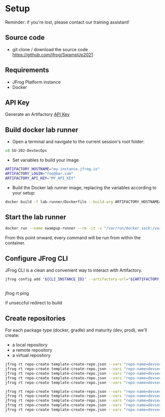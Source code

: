 # Setup

Reminder: if you're lost, please contact our training assistant!

## Source code

- git clone / download the source code
  https://github.com/jfrog/SwampUp2021

## Requirements

- JFrog Platform instance
- Docker

## API Key

Generate an Artifactory [API Key](https://www.jfrog.com/confluence/display/JFROG/User+Profile#UserProfile-APIKey)

## Build docker lab runner

- Open a terminal and navigate to the current session's root folder:
```bash
cd SU-202-DevSecOps
```

- Set variables to build your image
```bash
ARTIFACTORY_HOSTNAME="my-instance.jfrog.io"
ARTIFACTORY_LOGIN="foo@bar.com"
ARTIFACTORY_API_KEY="MY_API_KEY"
```

- Build the Docker lab runner image, replacing the variables according to your setup:
```bash
docker build -f lab-runner/Dockerfile --build-arg ARTIFACTORY_HOSTNAME="${ARTIFACTORY_HOSTNAME}" --build-arg ARTIFACTORY_LOGIN="${ARTIFACTORY_LOGIN}" --build-arg ARTIFACTORY_API_KEY="${ARTIFACTORY_API_KEY}" -t swampup:runner . --no-cache 
```

## Start the lab runner

```bash
docker run --name swampup-runner --rm -it -v "/var/run/docker.sock:/var/run/docker.sock" swampup:runner /bin/sh
```

From this point onward, every command will be run from within the container.

## Configure JFrog CLI

JFrog CLI is a clean and convenient way to interact with Artifactory.

```bash
jfrog config add "${CLI_INSTANCE_ID}" --artifactory-url="${ARTIFACTORY_URL}" --user="${ARTIFACTORY_LOGIN}" --apikey="${ARTIFACTORY_API_KEY}" --interactive=false
```

## 

jfrog rt ping

if unseccful redirect to build

## Create repositories

For each package type (docker, gradle) and maturity (dev, prod), we'll create:
- a local repository
- a remote repository
- a virtual repository

```bash
jfrog rt repo-create template-create-repo.json --vars "repo-name=devsecops-docker-dev-local;repo-type=local;tech=docker" --server-id="${CLI_INSTANCE_ID}"
jfrog rt repo-create template-create-repo.json --vars "repo-name=devsecops-docker-prod-local;repo-type=local;tech=docker" --server-id="${CLI_INSTANCE_ID}"
jfrog rt repo-create template-create-repo.json --vars "repo-name=devsecops-docker-remote;repo-type=remote;tech=docker;url=https://registry-1.docker.io/" --server-id="${CLI_INSTANCE_ID}"
jfrog rt repo-create template-create-repo.json --vars "repo-name=devsecops-docker-dev;repo-type=virtual;tech=docker;repositories=devsecops-docker-remote,devsecops-docker-dev-local;default=devsecops-docker-dev-local" --server-id="${CLI_INSTANCE_ID}"
jfrog rt repo-create template-create-repo.json --vars "repo-name=devsecops-docker-prod;repo-type=virtual;tech=docker;repositories=devsecops-docker-remote,devsecops-docker-prod-local;default=devsecops-docker-prod-local" --server-id="${CLI_INSTANCE_ID}"

jfrog rt repo-create template-create-repo.json --vars "repo-name=devsecops-gradle-dev-local;repo-type=local;tech=gradle" --server-id="${CLI_INSTANCE_ID}"
jfrog rt repo-create template-create-repo.json --vars "repo-name=devsecops-gradle-prod-local;repo-type=local;tech=gradle" --server-id="${CLI_INSTANCE_ID}"
jfrog rt repo-create template-create-repo.json --vars "repo-name=devsecops-gradle-remote;repo-type=remote;tech=gradle;url=https://jcenter.bintray.com" --server-id="${CLI_INSTANCE_ID}"
jfrog rt repo-create template-create-repo.json --vars "repo-name=devsecops-gradle-dev;repo-type=virtual;tech=gradle;repositories=devsecops-gradle-remote,devsecops-gradle-dev-local;default=devsecops-gradle-dev-local" --server-id="${CLI_INSTANCE_ID}"
jfrog rt repo-create template-create-repo.json --vars "repo-name=devsecops-gradle-prod;repo-type=virtual;tech=gradle;repositories=devsecops-gradle-remote,devsecops-gradle-prod-local;default=devsecops-gradle-prod-local" --server-id="${CLI_INSTANCE_ID}"
```
